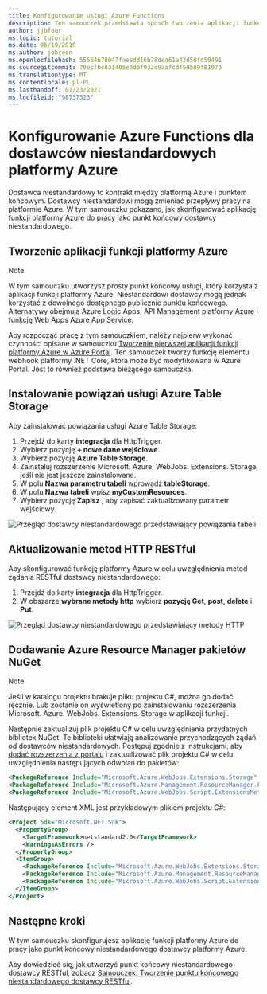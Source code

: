 ```yaml
---
title: Konfigurowanie usługi Azure Functions
description: Ten samouczek przedstawia sposób tworzenia aplikacji funkcji platformy Azure i konfigurowania jej do pracy z dostawcami niestandardowymi platformy Azure
author: jjbfour
ms.topic: tutorial
ms.date: 06/19/2019
ms.author: jobreen
ms.openlocfilehash: 55554678047faeedd16b78dea61a42d50fd59491
ms.sourcegitcommit: 78ecfbc831405e8d0f932c9aafcdf59589f81978
ms.translationtype: MT
ms.contentlocale: pl-PL
ms.lasthandoff: 01/23/2021
ms.locfileid: "98737323"
---
```

# <a name="set-up-azure-functions-for-azure-custom-providers"></a>Konfigurowanie Azure Functions dla dostawców niestandardowych platformy Azure

Dostawca niestandardowy to kontrakt między platformą Azure i punktem końcowym. Dostawcy niestandardowi mogą zmieniać przepływy pracy na platformie Azure. W tym samouczku pokazano, jak skonfigurować aplikację funkcji platformy Azure do pracy jako punkt końcowy dostawcy niestandardowego.

## <a name="create-the-azure-function-app"></a>Tworzenie aplikacji funkcji platformy Azure

> [!NOTE]
> W tym samouczku utworzysz prosty punkt końcowy usługi, który korzysta z aplikacji funkcji platformy Azure. Niestandardowi dostawcy mogą jednak korzystać z dowolnego dostępnego publicznie punktu końcowego. Alternatywy obejmują Azure Logic Apps, API Management platformy Azure i funkcję Web Apps Azure App Service.

Aby rozpocząć pracę z tym samouczkiem, należy najpierw wykonać czynności opisane w samouczku [Tworzenie pierwszej aplikacji funkcji platformy Azure w Azure Portal](../../azure-functions/functions-get-started.md). Ten samouczek tworzy funkcję elementu webhook platformy .NET Core, która może być modyfikowana w Azure Portal. Jest to również podstawa bieżącego samouczka.

## <a name="install-azure-table-storage-bindings"></a>Instalowanie powiązań usługi Azure Table Storage

Aby zainstalować powiązania usługi Azure Table Storage:

1. Przejdź do karty **integracja** dla HttpTrigger.
1. Wybierz pozycję **+ nowe dane wejściowe**.
1. Wybierz pozycję **Azure Table Storage**.
1. Zainstaluj rozszerzenie Microsoft. Azure. WebJobs. Extensions. Storage, jeśli nie jest jeszcze zainstalowane.
1. W polu **Nazwa parametru tabeli** wprowadź **tableStorage**.
1. W polu **Nazwa tabeli** wpisz **myCustomResources**.
1. Wybierz pozycję **Zapisz** , aby zapisać zaktualizowany parametr wejściowy.

![Przegląd dostawcy niestandardowego przedstawiający powiązania tabeli](./media/create-custom-provider/azure-functions-table-bindings.png)

## <a name="update-restful-http-methods"></a>Aktualizowanie metod HTTP RESTful

Aby skonfigurować funkcję platformy Azure w celu uwzględnienia metod żądania RESTful dostawcy niestandardowego:

1. Przejdź do karty **integracja** dla HttpTrigger.
1. W obszarze **wybrane metody http** wybierz **pozycję Get**, **post**, **delete** i **Put**.

![Przegląd dostawcy niestandardowego przedstawiający metody HTTP](./media/create-custom-provider/azure-functions-http-methods.png)

## <a name="add-azure-resource-manager-nuget-packages"></a>Dodawanie Azure Resource Manager pakietów NuGet

> [!NOTE]
> Jeśli w katalogu projektu brakuje pliku projektu C#, można go dodać ręcznie. Lub zostanie on wyświetlony po zainstalowaniu rozszerzenia Microsoft. Azure. WebJobs. Extensions. Storage w aplikacji funkcji.

Następnie zaktualizuj plik projektu C# w celu uwzględnienia przydatnych bibliotek NuGet. Te biblioteki ułatwiają analizowanie przychodzących żądań od dostawców niestandardowych. Postępuj zgodnie z instrukcjami, aby [dodać rozszerzenia z portalu](../../azure-functions/functions-bindings-register.md) i zaktualizować plik projektu C# w celu uwzględnienia następujących odwołań do pakietów:

```xml
<PackageReference Include="Microsoft.Azure.WebJobs.Extensions.Storage" Version="3.0.4" />
<PackageReference Include="Microsoft.Azure.Management.ResourceManager.Fluent" Version="1.22.2" />
<PackageReference Include="Microsoft.Azure.WebJobs.Script.ExtensionsMetadataGenerator" Version="1.1.*" />
```

Następujący element XML jest przykładowym plikiem projektu C#:

```xml
<Project Sdk="Microsoft.NET.Sdk">
  <PropertyGroup>
    <TargetFramework>netstandard2.0</TargetFramework>
    <WarningsAsErrors />
  </PropertyGroup>
  <ItemGroup>
    <PackageReference Include="Microsoft.Azure.WebJobs.Extensions.Storage" Version="3.0.4" />
    <PackageReference Include="Microsoft.Azure.Management.ResourceManager.Fluent" Version="1.22.2" />
    <PackageReference Include="Microsoft.Azure.WebJobs.Script.ExtensionsMetadataGenerator" Version="1.1.*" />
  </ItemGroup>
</Project>
```

## <a name="next-steps"></a>Następne kroki

W tym samouczku skonfigurujesz aplikację funkcji platformy Azure do pracy jako punkt końcowy niestandardowego dostawcy platformy Azure.

Aby dowiedzieć się, jak utworzyć punkt końcowy niestandardowego dostawcy RESTful, zobacz [Samouczek: Tworzenie punktu końcowego niestandardowego dostawcy RESTful](./tutorial-custom-providers-function-authoring.md).